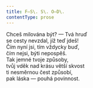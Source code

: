 ```yaml
---
title: F—S\. S\. O—D\.
contentType: prose
---
```


<section>

Chceš milována být? — Tvá hruď  
se cesty nevzdal, jíž teď jdeš!  
Čím nyní jsi, tím vždycky buď,  
čím nejsi, býti nepospěš.  
Tak jemné tvoje způsoby,  
tvůj vděk nad krásu větší skvost  
ti nesměrnou čest způsobí,  
pak láska — pouhá povinnost.

</section>
